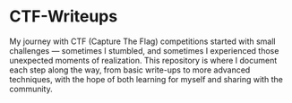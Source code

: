 # CTF-Writeups

My journey with CTF (Capture The Flag) competitions started with small challenges — sometimes I stumbled, and sometimes I experienced those unexpected moments of realization.
This repository is where I document each step along the way, from basic write-ups to more advanced techniques, with the hope of both learning for myself and sharing with the community.
